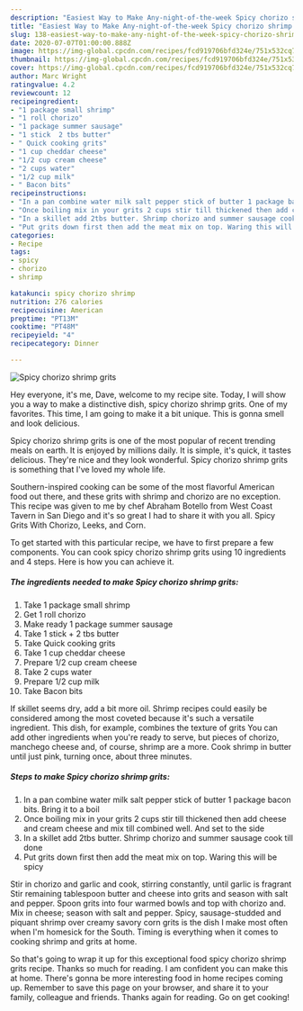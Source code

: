 ```yaml
---
description: "Easiest Way to Make Any-night-of-the-week Spicy chorizo shrimp grits"
title: "Easiest Way to Make Any-night-of-the-week Spicy chorizo shrimp grits"
slug: 138-easiest-way-to-make-any-night-of-the-week-spicy-chorizo-shrimp-grits
date: 2020-07-07T01:00:00.888Z
image: https://img-global.cpcdn.com/recipes/fcd919706bfd324e/751x532cq70/spicy-chorizo-shrimp-grits-recipe-main-photo.jpg
thumbnail: https://img-global.cpcdn.com/recipes/fcd919706bfd324e/751x532cq70/spicy-chorizo-shrimp-grits-recipe-main-photo.jpg
cover: https://img-global.cpcdn.com/recipes/fcd919706bfd324e/751x532cq70/spicy-chorizo-shrimp-grits-recipe-main-photo.jpg
author: Marc Wright
ratingvalue: 4.2
reviewcount: 12
recipeingredient:
- "1 package small shrimp"
- "1 roll chorizo"
- "1 package summer sausage"
- "1 stick  2 tbs butter"
- " Quick cooking grits"
- "1 cup cheddar cheese"
- "1/2 cup cream cheese"
- "2 cups water"
- "1/2 cup milk"
- " Bacon bits"
recipeinstructions:
- "In a pan combine water milk salt pepper stick of butter 1 package bacon bits. Bring it to a boil"
- "Once boiling mix in your grits 2 cups stir till thickened then add cheese and cream cheese and mix till combined well. And set to the side"
- "In a skillet add 2tbs butter. Shrimp chorizo and summer sausage cook till done"
- "Put grits down first then add the meat mix on top. Waring this will be spicy"
categories:
- Recipe
tags:
- spicy
- chorizo
- shrimp

katakunci: spicy chorizo shrimp 
nutrition: 276 calories
recipecuisine: American
preptime: "PT13M"
cooktime: "PT48M"
recipeyield: "4"
recipecategory: Dinner

---
```



![Spicy chorizo shrimp grits](https://img-global.cpcdn.com/recipes/fcd919706bfd324e/751x532cq70/spicy-chorizo-shrimp-grits-recipe-main-photo.jpg)

Hey everyone, it's me, Dave, welcome to my recipe site. Today, I will show you a way to make a distinctive dish, spicy chorizo shrimp grits. One of my favorites. This time, I am going to make it a bit unique. This is gonna smell and look delicious.

Spicy chorizo shrimp grits is one of the most popular of recent trending meals on earth. It is enjoyed by millions daily. It is simple, it's quick, it tastes delicious. They're nice and they look wonderful. Spicy chorizo shrimp grits is something that I've loved my whole life.

Southern-inspired cooking can be some of the most flavorful American food out there, and these grits with shrimp and chorizo are no exception. This recipe was given to me by chef Abraham Botello from West Coast Tavern in San Diego and it&#39;s so great I had to share it with you all. Spicy Grits With Chorizo, Leeks, and Corn.


To get started with this particular recipe, we have to first prepare a few components. You can cook spicy chorizo shrimp grits using 10 ingredients and 4 steps. Here is how you can achieve it.

<!--inarticleads1-->

##### The ingredients needed to make Spicy chorizo shrimp grits:

1. Take 1 package small shrimp
1. Get 1 roll chorizo
1. Make ready 1 package summer sausage
1. Take 1 stick + 2 tbs butter
1. Take  Quick cooking grits
1. Take 1 cup cheddar cheese
1. Prepare 1/2 cup cream cheese
1. Take 2 cups water
1. Prepare 1/2 cup milk
1. Take  Bacon bits


If skillet seems dry, add a bit more oil. Shrimp recipes could easily be considered among the most coveted because it&#39;s such a versatile ingredient. This dish, for example, combines the texture of grits You can add other ingredients when you&#39;re ready to serve, but pieces of chorizo, manchego cheese and, of course, shrimp are a more. Cook shrimp in butter until just pink, turning once, about three minutes. 

<!--inarticleads2-->

##### Steps to make Spicy chorizo shrimp grits:

1. In a pan combine water milk salt pepper stick of butter 1 package bacon bits. Bring it to a boil
1. Once boiling mix in your grits 2 cups stir till thickened then add cheese and cream cheese and mix till combined well. And set to the side
1. In a skillet add 2tbs butter. Shrimp chorizo and summer sausage cook till done
1. Put grits down first then add the meat mix on top. Waring this will be spicy


Stir in chorizo and garlic and cook, stirring constantly, until garlic is fragrant Stir remaining tablespoon butter and cheese into grits and season with salt and pepper. Spoon grits into four warmed bowls and top with chorizo and. Mix in cheese; season with salt and pepper. Spicy, sausage-studded and piquant shrimp over creamy savory corn grits is the dish I make most often when I&#39;m homesick for the South. Timing is everything when it comes to cooking shrimp and grits at home. 

So that's going to wrap it up for this exceptional food spicy chorizo shrimp grits recipe. Thanks so much for reading. I am confident you can make this at home. There's gonna be more interesting food in home recipes coming up. Remember to save this page on your browser, and share it to your family, colleague and friends. Thanks again for reading. Go on get cooking!
